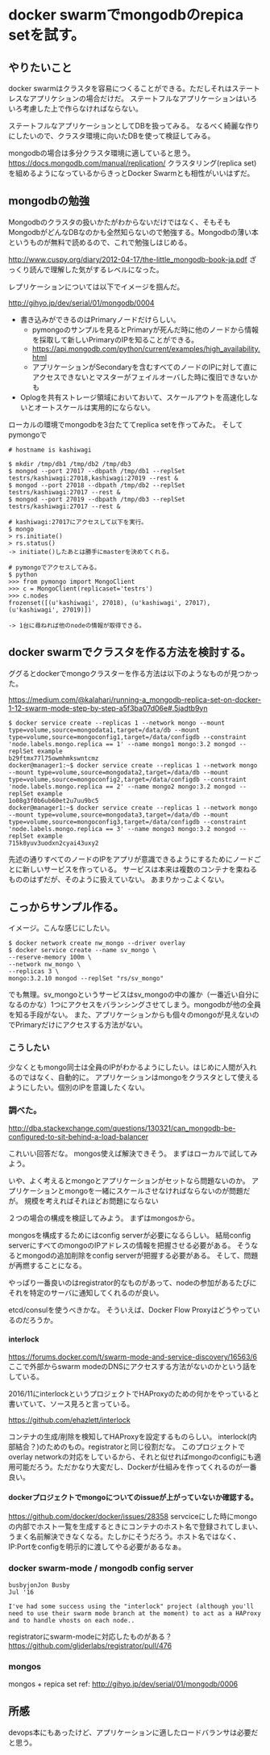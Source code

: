 # docker swarmでmongodbのrepica setを試す。

## やりたいこと

docker swarmはクラスタを容易につくることができる。ただしそれはステートレスなアプリケションの場合だけだ。
ステートフルなアプリケーションはいろいろ考慮した上で作らなければならない。

ステートフルなアプリケーションとしてDBを扱ってみる。
なるべく綺麗な作りにしたいので、クラスタ環境に向いたDBを使って検証してみる。

mongodbの場合は多分クラスタ環境に適していると思う。
https://docs.mongodb.com/manual/replication/
クラスタリング(replica set)を組めるようになっているからきっとDocker Swarmとも相性がいいはずだ。

## mongodbの勉強

Mongodbのクラスタの扱いかたがわからないだけではなく、そもそもMongodbがどんなDBなのかも全然知らないので勉強する。Mongodbの薄い本というものが無料で読めるので、これで勉強しはじめる。

http://www.cuspy.org/diary/2012-04-17/the-little_mongodb-book-ja.pdf
ざっくり読んで理解した気がするレベルになった。

レプリケーションについては以下でイメージを掴んだ。

http://gihyo.jp/dev/serial/01/mongodb/0004

* 書き込みができるのはPrimaryノードだけらしい。
  * pymongoのサンプルを見るとPrimaryが死んだ時に他のノードから情報を採取して新しいPrimaryのIPを知ることができる。
   * https://api.mongodb.com/python/current/examples/high_availability.html
  * アプリケーションがSecondaryを含むすべてのノードのIPに対して直にアクセスできないとマスターがフェイルオーバした時に復旧できないかも
* Oplogを共有ストレージ領域においておいて、スケールアウトを高速化しないとオートスケールは実用的にならない。

ローカルの環境でmongodbを3台たててreplica setを作ってみた。
そしてpymongoで
```
# hostname is kashiwagi

$ mkdir /tmp/db1 /tmp/db2 /tmp/db3
$ mongod --port 27017 --dbpath /tmp/db1 --replSet testrs/kashiwagi:27018,kashiwagi:27019 --rest &
$ mongod --port 27018 --dbpath /tmp/db2 --replSet testrs/kashiwagi:27017 --rest &
$ mongod --port 27019 --dbpath /tmp/db3 --replSet testrs/kashiwagi:27017 --rest &

# kashiwagi:27017にアクセスして以下を実行。
$ mongo
> rs.initiate()
> rs.status()
-> initiate()したあとは勝手にmasterを決めてくれる。

# pymongoでアクセスしてみる。
$ python
>>> from pymongo import MongoClient
>>> c = MongoClient(replicaset='testrs')
>>> c.nodes
frozenset([(u'kashiwagi', 27018), (u'kashiwagi', 27017), (u'kashiwagi', 27019)])

-> 1台に尋ねれば他のnodeの情報が取得できる。
```

## docker swarmでクラスタを作る方法を検討する。

ググるとdockerでmongoクラスターを作る方法は以下のようなものが見つかった。

https://medium.com/@kalahari/running-a_mongodb-replica-set-on-docker-1-12-swarm-mode-step-by-step-a5f3ba07d06e#.5jadtb9yn
```
$ docker service create --replicas 1 --network mongo --mount type=volume,source=mongodata1,target=/data/db --mount type=volume,source=mongoconfig1,target=/data/configdb --constraint 'node.labels.mongo.replica == 1' --name mongo1 mongo:3.2 mongod --replSet example
b29ftmx77l75owmhmkswntcmz
docker@manager1:~$ docker service create --replicas 1 --network mongo --mount type=volume,source=mongodata2,target=/data/db --mount type=volume,source=mongoconfig2,target=/data/configdb --constraint 'node.labels.mongo.replica == 2' --name mongo2 mongo:3.2 mongod --replSet example
1o08g3f0b6ub60et2u7uu9bc5
docker@manager1:~$ docker service create --replicas 1 --network mongo --mount type=volume,source=mongodata3,target=/data/db --mount type=volume,source=mongoconfig3,target=/data/configdb --constraint 'node.labels.mongo.replica == 3' --name mongo3 mongo:3.2 mongod --replSet example
715k8yuv3uodxn2cyai43uxy2
```

先述の通りすべてのノードのIPをアプリが意識できるようにするためにノードごとに新しいサービスを作っている。
サービスは本来は複数のコンテナを束ねるもののはずだが、そのように扱えていない。
あまりかっこよくない。

## こっからサンプル作る。

イメージ。こんな感じにしたい。
```
$ docker network create nw_mongo --driver overlay
$ docker service create --name sv_mongo \
--reserve-memory 100m \
--network nw_mongo \
--replicas 3 \
mongo:3.2.10 mongod --replSet "rs/sv_mongo"
```

でも無理。sv_mongoというサービスはsv_mongoの中の誰か（一番近い自分になるのかな）1つにアクセスをバランシングさせてしまう。mongodbが他の全員を知る手段がない。
また、アプリケーションからも個々のmongoが見えないのでPrimaryだけにアクセスする方法がない。

### こうしたい

少なくともmongo同士は全員のIPがわかるようにしたい。はじめに人間が入れるのではなく、自動的に。
アプリケーションはmongoをクラスタとして使えるようにしたい。個別のIPを意識したくない。

### 調べた。

http://dba.stackexchange.com/questions/130321/can_mongodb-be-configured-to-sit-behind-a-load-balancer

これいい回答だな。
mongos使えば解決できそう。
まずはローカルで試してみよう。

いや、よく考えるとmongoとアプリケーションがセットなら問題ないのか。
アプリケーションとmongoを一緒にスケールさせなければならないのが問題だが。
規模を考えればそれほどお問題にならない

２つの場合の構成を検証してみよう。
まずはmongosから。

mongosを構成するためにはconfig serverが必要になるらしい。
結局config serverにすべてのmongoのIPアドレスの情報を把握させる必要がある。
そうなるとmongodの追加削除をconfig serverが把握する必要がある。
そして、問題が再燃することになる。

やっぱり一番良いのはregistrator的なものがあって、nodeの参加があるたびにそれを特定のサーバに通知してくれるのが良い。

etcd/consulを使うべきかな。
そういえば、Docker Flow Proxyはどうやっているのだろうか。

#### interlock

https://forums.docker.com/t/swarm-mode-and-service-discovery/16563/6
ここで外部からswarm modeのDNSにアクセスする方法がないのかという話をしている。

2016/11にinterlockというプロジェクトでHAProxyのための何かをやっていると書いていて、ソース見ろと言っている。

https://github.com/ehazlett/interlock

コンテナの生成/削除を検知してHAProxyを設定するものらしい。
interlock(内部結合？)のためのもの。registratorと同じ役割だな。
このプロジェクトでoverlay networkの対応をしているから、それと似せればmongoのconfigにも適用可能だろう。ただかなり大変だし、Dockerが仕組みを作ってくれるのが一番良い。

#### dockerプロジェクトでmongoについてのissueが上がっていないか確認する。

https://github.com/docker/docker/issues/28358
servciceにした時にmongoの内部でホスト一覧を生成するときにコンテナのホスト名で登録されてしまい、うまく名前解決できなくなる。たしかにそうだろう。ホスト名ではなく、IP:Portをconfigを明示的に渡してやる必要があるなぁ。

### docker swarm-mode / mongodb config server

```
busbyjonJon Busby
Jul '16

I've had some success using the "interlock" project (although you'll need to use their swarm mode branch at the moment) to act as a HAProxy and to handle vhosts on each node..
```

registratorにswarm-modeに対応したものがある？
https://github.com/gliderlabs/registrator/pull/476


### mongos

mongos + repica set
ref: http://gihyo.jp/dev/serial/01/mongodb/0006


## 所感

devops本にもあったけど、アプリケーションに適したロードバランサは必要だと思う。
